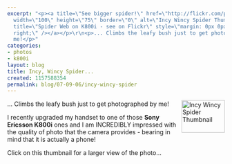 ```yaml
---
excerpt: "<p><a title=\"See bigger spider!\" href=\"http://flickr.com/photos/nicholas-thompson/452878209/\"><img
  width=\"100\" height=\"75\" border=\"0\" alt=\"Incy Wincy Spider Thumbnail\" src=\"http://farm1.static.flickr.com/196/452878209_1aa5ef74dd_t_d.jpg\"
  title=\"Spider Web on K800i - see on Flickr\" style=\"margin: 0px 0px 4px 4px; float:
  right;\" /></a></p>\r\n<p>... Climbs the leafy bush just to get photographed by
  me!</p>"
categories:
- photos
- k800i
layout: blog
title: Incy, Wincy Spider...
created: 1157588354
permalink: blog/07-09-06/incy-wincy-spider
---
```

<p><a title="See bigger spider!" href="http://flickr.com/photos/nicholas-thompson/452878209/"><img width="100" height="75" border="0" alt="Incy Wincy Spider Thumbnail" src="http://farm1.static.flickr.com/196/452878209_1aa5ef74dd_t_d.jpg" title="Spider Web on K800i - see on Flickr" style="margin: 0px 0px 4px 4px; float: right;" /></a></p>
<p>... Climbs the leafy bush just to get photographed by me!</p>
<p>I recently upgraded my handset to one of those <strong>Sony Ericsson K800i</strong> ones and I am INCREDIBLY impressed with the quality of photo that the camera provides - bearing in mind that it is actually a phone!</p>
<p>Click on this thumbnail for a larger view of the photo...</p>
